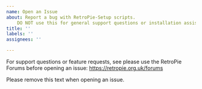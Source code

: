 ```yaml
---
name: Open an Issue
about: Report a bug with RetroPie-Setup scripts.
    DO NOT use this for general support questions or installation assistance !
title: ''
labels: ''
assignees: ''

---
```

For support questions or feature requests, see please use the RetroPie Forums before opening an issue:
https://retropie.org.uk/forums

Please remove this text when opening an issue.

